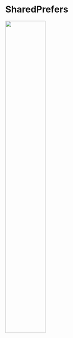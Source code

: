 # SharedPrefers
<!DOCTYPE html>
<html>
<body>

<img src="./resources/video.gif" width="50%" height="50%"/>

</body>
</html>
 
